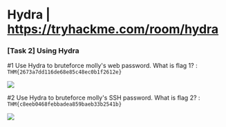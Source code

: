 # Hydra | https://tryhackme.com/room/hydra

### [Task 2] Using Hydra

#1	Use Hydra to bruteforce molly's web password. What is flag 1? : `THM{2673a7dd116de68e85c48ec0b1f2612e}`

<img src="https://github.com/thehackingsage/TryHackMe/blob/master/Hydra/web.png"/>

#2	Use Hydra to bruteforce molly's SSH password. What is flag 2? : `THM{c8eeb0468febbadea859baeb33b2541b}`

<img src="https://github.com/thehackingsage/TryHackMe/blob/master/Hydra/ssh.png"/>
